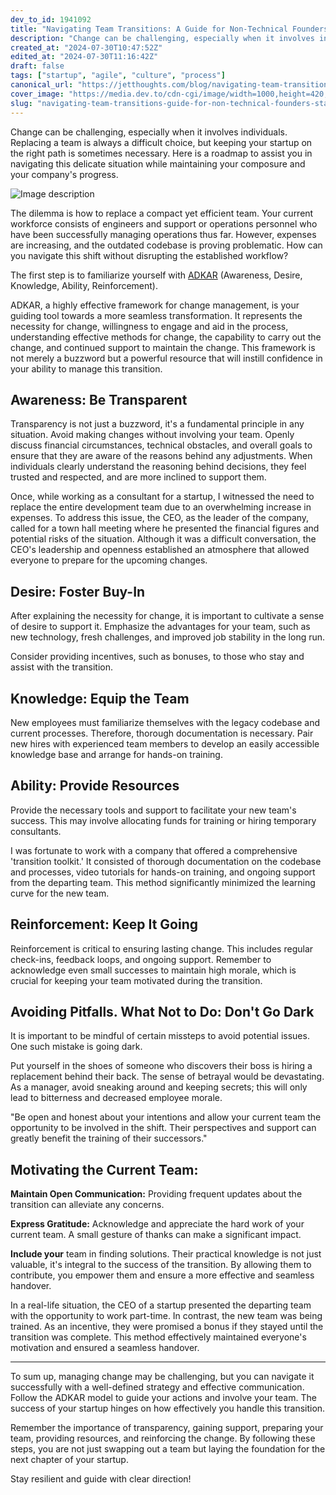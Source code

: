 ```yaml
---
dev_to_id: 1941092
title: "Navigating Team Transitions: A Guide for Non-Technical Founders"
description: "Change can be challenging, especially when it involves individuals. Replacing a team is always a..."
created_at: "2024-07-30T10:47:52Z"
edited_at: "2024-07-30T11:16:42Z"
draft: false
tags: ["startup", "agile", "culture", "process"]
canonical_url: "https://jetthoughts.com/blog/navigating-team-transitions-guide-for-non-technical-founders-startup-agile/"
cover_image: "https://media.dev.to/cdn-cgi/image/width=1000,height=420,fit=cover,gravity=auto,format=auto/https%3A%2F%2Fdev-to-uploads.s3.amazonaws.com%2Fuploads%2Farticles%2Fmor5578bem1wja6zm92o.png"
slug: "navigating-team-transitions-guide-for-non-technical-founders-startup-agile"
---
```

Change can be challenging, especially when it involves individuals. Replacing a team is always a difficult choice, but keeping your startup on the right path is sometimes necessary. Here is a roadmap to assist you in navigating this delicate situation while maintaining your composure and your company's progress.

![Image description](https://dev-to-uploads.s3.amazonaws.com/uploads/articles/qe5vlvo1euxdq1dzx7xn.png)

The dilemma is how to replace a compact yet efficient team. Your current workforce consists of engineers and support or operations personnel who have been successfully managing operations thus far. However, expenses are increasing, and the outdated codebase is proving problematic. How can you navigate this shift without disrupting the established workflow?

The first step is to familiarize yourself with [ADKAR](https://jetthoughts.com/blog/transforming-titans-outsourcing-odyssey-leadership-agile/) (Awareness, Desire, Knowledge, Ability, Reinforcement).

ADKAR, a highly effective framework for change management, is your guiding tool towards a more seamless transformation. It represents the necessity for change, willingness to engage and aid in the process, understanding effective methods for change, the capability to carry out the change, and continued support to maintain the change. This framework is not merely a buzzword but a powerful resource that will instill confidence in your ability to manage this transition.

Awareness: Be Transparent
-------------------------

Transparency is not just a buzzword, it's a fundamental principle in any situation. Avoid making changes without involving your team. Openly discuss financial circumstances, technical obstacles, and overall goals to ensure that they are aware of the reasons behind any adjustments. When individuals clearly understand the reasoning behind decisions, they feel trusted and respected, and are more inclined to support them.

Once, while working as a consultant for a startup, I witnessed the need to replace the entire development team due to an overwhelming increase in expenses. To address this issue, the CEO, as the leader of the company, called for a town hall meeting where he presented the financial figures and potential risks of the situation. Although it was a difficult conversation, the CEO's leadership and openness established an atmosphere that allowed everyone to prepare for the upcoming changes.

Desire: Foster Buy-In
---------------------

After explaining the necessity for change, it is important to cultivate a sense of desire to support it. Emphasize the advantages for your team, such as new technology, fresh challenges, and improved job stability in the long run.

Consider providing incentives, such as bonuses, to those who stay and assist with the transition.

Knowledge: Equip the Team
-------------------------

New employees must familiarize themselves with the legacy codebase and current processes. Therefore, thorough documentation is necessary. Pair new hires with experienced team members to develop an easily accessible knowledge base and arrange for hands-on training.

Ability: Provide Resources
--------------------------

Provide the necessary tools and support to facilitate your new team's success. This may involve allocating funds for training or hiring temporary consultants.

I was fortunate to work with a company that offered a comprehensive 'transition toolkit.' It consisted of thorough documentation on the codebase and processes, video tutorials for hands-on training, and ongoing support from the departing team. This method significantly minimized the learning curve for the new team.

Reinforcement: Keep It Going
----------------------------

Reinforcement is critical to ensuring lasting change. This includes regular check-ins, feedback loops, and ongoing support. Remember to acknowledge even small successes to maintain high morale, which is crucial for keeping your team motivated during the transition.

Avoiding Pitfalls. What Not to Do: Don't Go Dark
------------------------------------------------

It is important to be mindful of certain missteps to avoid potential issues. One such mistake is going dark.

Put yourself in the shoes of someone who discovers their boss is hiring a replacement behind their back. The sense of betrayal would be devastating. As a manager, avoid sneaking around and keeping secrets; this will only lead to bitterness and decreased employee morale.

"Be open and honest about your intentions and allow your current team the opportunity to be involved in the shift. Their perspectives and support can greatly benefit the training of their successors."

Motivating the Current Team:
----------------------------

**Maintain Open Communication:** Providing frequent updates about the transition can alleviate any concerns.

**Express Gratitude:** Acknowledge and appreciate the hard work of your current team. A small gesture of thanks can make a significant impact.

**Include your** team in finding solutions. Their practical knowledge is not just valuable, it's integral to the success of the transition. By allowing them to contribute, you empower them and ensure a more effective and seamless handover.

In a real-life situation, the CEO of a startup presented the departing team with the opportunity to work part-time. In contrast, the new team was being trained. As an incentive, they were promised a bonus if they stayed until the transition was complete. This method effectively maintained everyone's motivation and ensured a seamless handover.

---

To sum up, managing change may be challenging, but you can navigate it successfully with a well-defined strategy and effective communication. Follow the ADKAR model to guide your actions and involve your team. The success of your startup hinges on how effectively you handle this transition.

Remember the importance of transparency, gaining support, preparing your team, providing resources, and reinforcing the change. By following these steps, you are not just swapping out a team but laying the foundation for the next chapter of your startup.

Stay resilient and guide with clear direction!